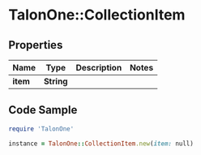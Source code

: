 # TalonOne::CollectionItem

## Properties

Name | Type | Description | Notes
------------ | ------------- | ------------- | -------------
**item** | **String** |  | 

## Code Sample

```ruby
require 'TalonOne'

instance = TalonOne::CollectionItem.new(item: null)
```


